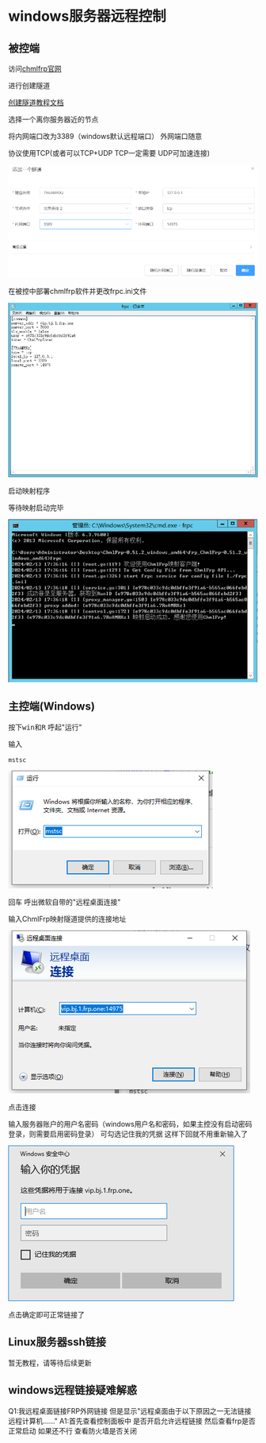 # windows服务器远程控制

## 被控端

访问[chmlfrp官网](https://panel.chmlfrp.cn)

进行创建隧道

[创建隧道教程文档](../use/mapping)

选择一个离你服务器近的节点

将内网端口改为3389（windows默认远程端口） 外网端口随意

协议使用TCP(或者可以TCP+UDP TCP一定需要 UDP可加速连接)

![rdp创建隧道](./img/remote-connect/rdp1.png)

在被控中部署chmlfrp软件并更改frpc.ini文件

![rdpini文件](./img/remote-connect/rdp2.png)

启动映射程序

等待映射启动完毕

![rdp映射cmd](./img/remote-connect/rdp3.png)

## 主控端(Windows)

按下<kbd>win</kbd>和<kbd>R</kbd> 呼起"运行"

输入

```shell
mstsc
```

![rdpmstsc呼出](./img/remote-connect/rdp4.png)

回车 呼出微软自带的"远程桌面连接"

输入ChmlFrp映射隧道提供的连接地址

![rdpmstscIP](./img/remote-connect/rdp5.png)

点击连接

输入服务器账户的用户名密码（windows用户名和密码，如果主控没有启动密码登录，则需要启用密码登录） 可勾选记住我的凭据 这样下回就不用重新输入了

![rdpmstsc账密](./img/remote-connect/rdp6.png)

点击确定即可正常链接了

## Linux服务器ssh链接

暂无教程，请等待后续更新

## windows远程链接疑难解惑

Q1:我远程桌面链接FRP外网链接 但是显示"远程桌面由于以下原因之一无法链接远程计算机......"
A1:首先查看控制面板中 是否开启允许远程链接 然后查看frp是否正常启动 如果还不行 查看防火墙是否关闭
